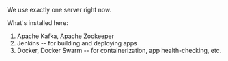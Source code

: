 We use exactly one server right now.

What's installed here:
  1. Apache Kafka, Apache Zookeeper
  2. Jenkins -- for building and deploying apps
  3. Docker, Docker Swarm -- for containerization, app health-checking, etc.
